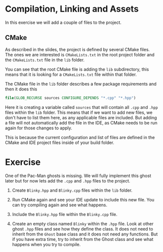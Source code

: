 # Compilation, Linking and Assets

In this exercise we will add a couple of files to the project.

## CMake

As described in the slides, the project is defined by several CMake files. The ones we are interested is `CMakeLists.txt` in the root project folder and the `CMakeLists.txt` file in the `lib` folder.

You can see that the root CMake file is adding the `lib` subdirectory, this means that it is looking for a `CMakeLists.txt` file within that folder.

The CMake file in the `lib` folder describes a few package requirements and then it does this 

```cmake
file(GLOB_RECURSE sources CONFIGURE_DEPENDS "*.cpp" "*.hpp")
```

Here it is creating a variable called `sources` that will contain all `.cpp` and `.hpp` files within the `lib` folder. This means that if we want to add new files, we don't have to list them here, as any applicable files are included. But adding a file will not automatically add the file in the IDE, as CMake needs to be run again for those changes to apply.

This is because the current configuration and list of files are defined in the CMake and IDE project files inside of your build folder.

# Exercise

One of the Pac-Man ghosts is missing. We will fully implement this ghost later but for now lets add the `.cpp` and `.hpp` files to the project.

1. Create `Blinky.hpp` and `Blinky.cpp` files within the `lib` folder.

2. Run CMake again and see your IDE update to include this new file. You can try compiling again and see what happens.

3. Include the `Blinky.hpp` file within the `Blinky.cpp` file.

4. Create an empty class named `Blinky` within the `.hpp` file. Look at other ghost `.hpp` files and see how they define the class. It does not need to inherit from the `Ghost` base class and it does not need any functions. But if you have extra time, try to inherit from the Ghost class and see what happens when you try to compile.
